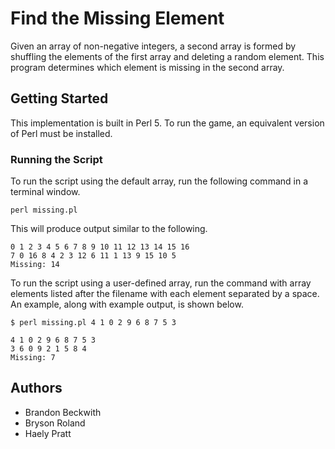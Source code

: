 # Find the Missing Element

Given an array of non-negative integers, a second array is formed by shuffling the elements of the first array and deleting a random element. This program determines which element is missing in the second array.

## Getting Started

This implementation is built in Perl 5. To run the game, an equivalent version of Perl must be installed.

### Running the Script

To run the script using the default array, run the following command in a terminal window.

```
perl missing.pl
```

This will produce output similar to the following.

```
0 1 2 3 4 5 6 7 8 9 10 11 12 13 14 15 16
7 0 16 8 4 2 3 12 6 11 1 13 9 15 10 5
Missing: 14
```

To run the script using a user-defined array, run the command with array elements listed after the filename with each element separated by a space. An example, along with example output, is shown below.

```
$ perl missing.pl 4 1 0 2 9 6 8 7 5 3

4 1 0 2 9 6 8 7 5 3
3 6 0 9 2 1 5 8 4
Missing: 7
```

## Authors

* Brandon Beckwith
* Bryson Roland
* Haely Pratt